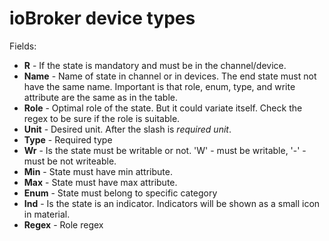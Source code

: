 # ioBroker device types

Fields:
- **R** - If the state is mandatory and must be in the channel/device.
- **Name** - Name of state in channel or in devices. The end state must not have the same name. 
  Important is that role, enum, type, and write attribute are the same as in the table.
- **Role** - Optimal role of the state. But it could variate itself. Check the regex to be sure if the role is suitable.
- **Unit** - Desired unit. After the slash is *required unit*.
- **Type** - Required type
- **Wr** - Is the state must be writable or not. 'W' - must be writable, '-' - must be not writeable.
- **Min** - State must have min attribute.
- **Max** - State must have max attribute.
- **Enum** - State must belong to specific category
- **Ind** - Is the state is an indicator. Indicators will be shown as a small icon in material.
- **Regex** - Role regex


